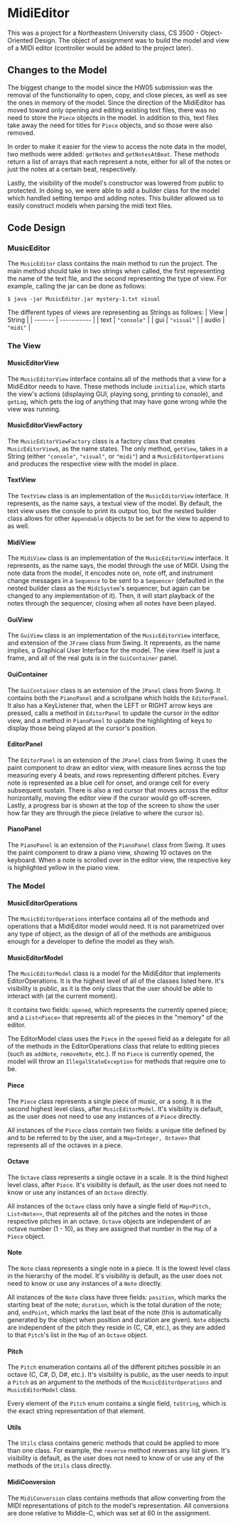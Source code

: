 # MidiEditor

This was a project for a Northeastern University class, CS 3500 - Object-Oriented Design. The object of assignment was to build the model and view of a MIDI editor (controller would be added to the project later).

## Changes to the Model
The biggest change to the model since the HW05 submission was the removal of the functionality to open, copy, and close pieces, as well as see the ones in memory of the model. Since the direction of the MidiEditor has moved toward only opening and editing existing text files, there was no need to store the `Piece` objects in the model. In addition to this, text files take away the need for titles for `Piece` objects, and so those were also removed.

In order to make it easier for the view to access the note data in the model, two methods were added: `getNotes` and `getNotesAtBeat`. These methods return a list of arrays that each represent a note, either for all of the notes or just the notes at a certain beat, respectively.

Lastly, the visibility of the model's constructor was lowered from public to protected. In doing so, we were able to add a builder class for the model which handled setting tempo and adding notes. This builder allowed us to easily construct models when parsing the midi text files.

## Code Design

### MusicEditor
The `MusicEditor` class contains the main method to run the project. The main method should take in two strings when called, the first representing the name of the text file, and the second representing the type of view. For example, calling the jar can be done as follows:
~~~~
$ java -jar MusicEditor.jar mystery-1.txt visual
~~~~
The different types of views are representing as Strings as follows:
| View    | String      |
| ------- | ----------- |
| text    | `"console"` |
| gui     | `"visual"`  |
| audio   | `"midi"`    |

### The View

#### MusicEditorView
The `MusicEditorView` interface contains all of the methods that a view for a MidiEditor needs to have. These methods include `initialize`, which starts the view's actions (displaying GUI, playing song, printing to console), and `getLog`, which gets the log of anything that may have gone wrong while the view was running.

#### MusicEditorViewFactory
The `MusicEditorViewFactory` class is a factory class that creates `MusicEditorView`s, as the name states. The only method, `getView`, takes in a String (either `"console"`, `"visual"`, or `"midi"`) and a `MusicEditorOperations` and produces the respective view with the model in place.

#### TextView
The `TextView` class is an implementation of the `MusicEditorView` interface. It represents, as the name says, a textual view of the model. By default, the text view uses the console to print its output too, but the nested builder class allows for other `Appendable` objects to be set for the view to append to as well.

#### MidiView
The `MidiView` class is an implementation of the `MusicEditorView` interface. It represents, as the name says, the model through the use of MIDI. Using the note data from the model, it encodes note on, note off, and instrument change messages in a `Sequence` to be sent to a `Sequencer` (defaulted in the nested builder class as the `MidiSystem`'s sequencer, but again can be changed to any implementation of it). Then, it will start playback of the notes through the sequencer, closing when all notes have been played.

#### GuiView
The `GuiView` class is an implementation of the `MusicEditorView` interface, and extension of the `JFrame` class from Swing. It represents, as the name implies, a Graphical User Interface for the model. The view itself is just a frame, and all of the real guts is in the `GuiContainer` panel.

#### GuiContainer
The `GuiContainer` class is an extension of the `JPanel` class from Swing. It contains both the `PianoPanel` and a scrollpane which holds the `EditorPanel`. It also has a KeyListener that, when the LEFT or RIGHT arrow keys are pressed, calls a method in `EditorPanel` to update the cursor in the editor view, and a method in `PianoPanel` to update the highlighting of keys to display those being played at the cursor's position.

#### EditorPanel
The `EditorPanel` is an extension of the `JPanel` class from Swing. It uses the paint component to draw an editor view, with measure lines across the top measuring every 4 beats, and rows representing different pitches. Every note is represented as a blue cell for onset, and orange cell for every subsequent sustain. There is also a red cursor that moves across the editor horizontally, moving the editor view if the cursor would go off-screen. Lastly, a progress bar is shown at the top of the screen to show the user how far they are through the piece (relative to where the cursor is).

#### PianoPanel
The `PianoPanel` is an extension of the `PianoPanel` class from Swing. It uses the paint component to draw a piano view, showing 10 octaves on the keyboard. When a note is scrolled over in the editor view, the respective key is highlighted yellow in the piano view.


### The Model

#### MusicEditorOperations
The `MusicEditorOperations` interface contains all of the methods and operations that a MidiEditor model would need. It is not parametrized over any type of object, as the design of all of the methods are ambiguous enough for a developer to define the model as they wish.


#### MusicEditorModel
The `MusicEditorModel` class is a model for the MidiEditor that implements EditorOperations. It is the highest level of all of the classes listed here. It's visibility is public, as it is the only class that the user should be able to interact with (at the current moment).

It contains two fields: `opened`, which represents the currently opened piece; and a `List<Piece>` that represents all of the pieces in the "memory" of the editor.

The EditorModel class uses the `Piece` in the `opened` field as a delegate for all of the methods in the EditorOperations class that relate to editing pieces (such as `addNote`, `removeNote`, etc.). If no `Piece` is currently opened, the model will throw an `IllegalStateException` for methods that require one to be.


#### Piece
The `Piece` class represents a single piece of music, or a song. It is the second highest level class, after `MusicEditorModel`. It's visibility is default, as the user does not need to use any instances of a `Piece` directly.

All instances of the `Piece` class contain two fields: a unique title defined by and to be referred to by the user, and a `Map<Integer, Octave>` that represents all of the octaves in a piece.


#### Octave
The `Octave` class represents a single octave in a scale. It is the third highest level class, after `Piece`. It's visibility is default, as the user does not need to know or use any instances of an `Octave` directly.

All instances of the `Octave` class only have a single field of `Map<Pitch, List<Note>>`, that represents all of the pitches and the notes in those respective pitches in an octave. `Octave` objects are independent of an octave number (1 - 10), as they are assigned that number in the `Map` of a `Piece` object.


#### Note
The `Note` class represents a single note in a piece. It is the lowest level class in the hierarchy of the model. It's visibility is default, as the user does not need to know or use any instances of a `Note` directly.

All instances of the `Note` class have three fields: `position`, which marks the starting beat of the note; `duration`, which is the total duration of the note; and, `endPoint`, which marks the last beat of the note (this is automatically generated by the object when position and duration are given). `Note` objects are independent of the pitch they reside in (C, C#, etc.), as they are added to that `Pitch`'s list in the `Map` of an `Octave` object.


#### Pitch
The `Pitch` enumeration contains all of the different pitches possible in an octave (C, C#, D, D#, etc.). It's visibility is public, as the user needs to input a `Pitch` as an argument to the methods of the `MusicEditorOperations` and `MusicEditorModel` class.

Every element of the `Pitch` enum contains a single field, `toString`, which is the exact string representation of that element.


#### Utils
The `Utils` class contains generic methods that could be applied to more than one class. For example, the `reverse` method reverses any list given. It's visibility is default, as the user does not need to know of or use any of the methods of the `Utils` class directly.

#### MidiConversion
The `MidiConversion` class contains methods that allow converting from the MIDI representations of pitch to the model's representation. All conversions are done relative to Middle-C, which was set at 60 in the assignment.
